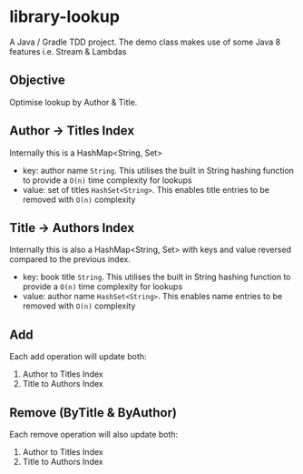 # library-lookup
A Java / Gradle TDD project. The demo class makes use of some Java 8 features i.e. Stream & Lambdas

## Objective
Optimise lookup by Author & Title.

## Author -> Titles Index
Internally this is a HashMap<String, Set<String>>
- key: author name `String`. This utilises the built in String hashing function to provide a `O(n)` time complexity for lookups
- value: set of titles `HashSet<String>`. This enables title entries to be removed with `O(n)` complexity

## Title -> Authors Index
Internally this is also a HashMap<String, Set<String>> with keys and value reversed compared to the previous index.
- key: book title `String`. This utilises the built in String hashing function to provide a `O(n)` time complexity for lookups
- value: author name `HashSet<String>`. This enables name entries to be removed with `O(n)` complexity

## Add
Each add operation will update both: 
  1. Author to Titles Index
  2. Title to Authors Index

## Remove (ByTitle & ByAuthor)
Each remove operation will also update both: 
  1. Author to Titles Index
  2. Title to Authors Index
